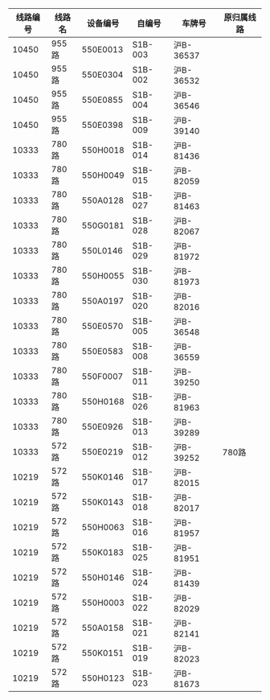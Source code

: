 | 线路编号 | 线路名 | 设备编号 | 自编号 | 车牌号 | 原归属线路 |
| --- | --- | --- | --- | --- | --- |
|10450|955路|550E0013|S1B-003|沪B-36537|
|10450|955路|550E0304|S1B-002|沪B-36532|
|10450|955路|550E0855|S1B-004|沪B-36546|
|10450|955路|550E0398|S1B-009|沪B-39140|
|10333|780路|550H0018|S1B-014|沪B-81436|
|10333|780路|550H0049|S1B-015|沪B-82059|
|10333|780路|550A0128|S1B-027|沪B-81463|
|10333|780路|550G0181|S1B-028|沪B-82067|
|10333|780路|550L0146|S1B-029|沪B-81972|
|10333|780路|550H0055|S1B-030|沪B-81973|
|10333|780路|550A0197|S1B-020|沪B-82016|
|10333|780路|550E0570|S1B-005|沪B-36548|
|10333|780路|550E0583|S1B-008|沪B-36559|
|10333|780路|550F0007|S1B-011|沪B-39250|
|10333|780路|550H0168|S1B-026|沪B-81963|
|10333|780路|550E0926|S1B-013|沪B-39289|
|10333|572路|550E0219|S1B-012|沪B-39252|780路|
|10219|572路|550K0146|S1B-017|沪B-82015|
|10219|572路|550K0143|S1B-018|沪B-82017|
|10219|572路|550H0063|S1B-016|沪B-81957|
|10219|572路|550K0183|S1B-025|沪B-81951|
|10219|572路|550H0146|S1B-024|沪B-81439|
|10219|572路|550H0003|S1B-022|沪B-82029|
|10219|572路|550A0158|S1B-021|沪B-82141|
|10219|572路|550K0151|S1B-019|沪B-82023|
|10219|572路|550H0123|S1B-023|沪B-81673|
